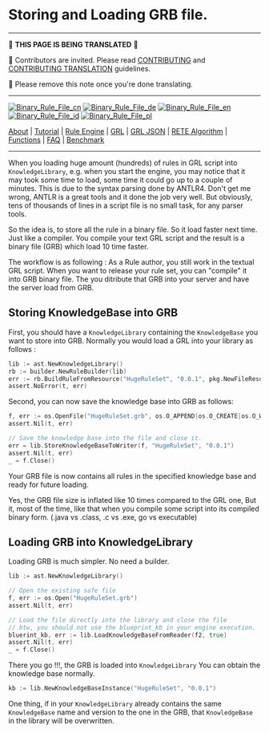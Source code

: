 # Storing and Loading GRB file.

---

:construction:
__THIS PAGE IS BEING TRANSLATED__
:construction:

:construction_worker: Contributors are invited. Please read [CONTRIBUTING](../../CONTRIBUTING.md) and [CONTRIBUTING TRANSLATION](../CONTRIBUTING_TRANSLATION.md) guidelines.

:vulcan_salute: Please remove this note once you're done translating.

---


[![Binary_Rule_File_cn](https://github.com/yammadev/flag-icons/blob/master/png/CN.png?raw=true)](../cn/Binary_Rule_File_cn.md)
[![Binary_Rule_File_de](https://github.com/yammadev/flag-icons/blob/master/png/DE.png?raw=true)](../de/Binary_Rule_File_de.md)
[![Binary_Rule_File_en](https://github.com/yammadev/flag-icons/blob/master/png/GB.png?raw=true)](../en/Binary_Rule_File_en.md)
[![Binary_Rule_File_id](https://github.com/yammadev/flag-icons/blob/master/png/ID.png?raw=true)](../id/Binary_Rule_File_id.md)
[![Binary_Rule_File_pl](https://github.com/yammadev/flag-icons/blob/master/png/PL.png?raw=true)](../pl/Binary_Rule_File_pl.md)

[About](About_de.md) | [Tutorial](Tutorial_de.md) | [Rule Engine](RuleEngine_de.md) | [GRL](GRL_de.md) | [GRL JSON](GRL_JSON_de.md) | [RETE Algorithm](RETE_de.md) | [Functions](Function_de.md) | [FAQ](FAQ_de.md) | [Benchmark](Benchmarking_de.md)

---

When you loading huge amount (hundreds) of rules in GRL script into `KnowledgeLibrary`, e.g. when you start
the engine, you may notice that it may took some time to load, some time it could go up to a couple of minutes.
This is due to the syntax parsing done by ANTLR4. Don't get me wrong, ANTLR is a great tools and it done the job very well.
But obviously, tens of thousands of lines in a script file is no small task, for any parser tools.

So the idea is, to store all the rule in a binary file. So it load faster next time. Just like
a compiler. You compile your text GRL script and the result is a binary file (GRB) which load 10 time faster.

The workflow is as following : As a Rule author, you still work in the textual GRL script. When you want to release your rule set,
you can "compile" it into GRB binary file. The you ditribute that GRB into your server and have the server load
from GRB.

## Storing KnowledgeBase into GRB

First, you should have a `KnowledgeLibrary` containing the `KnowledgeBase` you want to store into GRB.
Normally you would load a GRL into your library as follows :

```go
lib := ast.NewKnowledgeLibrary()
rb := builder.NewRuleBuilder(lib)
err := rb.BuildRuleFromResource("HugeRuleSet", "0.0.1", pkg.NewFileResource("HugeRuleSet.grl"))
assert.NoError(t, err)
```

Second, you can now save the knowledge base into GRB as follows:

```go
f, err := os.OpenFile("HugeRuleSet.grb", os.O_APPEND|os.O_CREATE|os.O_WRONLY, 0644)
assert.Nil(t, err)

// Save the knowledge base into the file and close it.
err = lib.StoreKnowledgeBaseToWriter(f, "HugeRuleSet", "0.0.1")
assert.Nil(t, err)
_ = f.Close()
```

Your GRB file is now contains all rules in the specified knowledge base
and ready for future loading.

Yes, the GRB file size is inflated like 10 times compared to the GRL one,
But it, most of the time, like that when you compile some script into its
compiled binary form. (.java vs .class, .c vs .exe, go vs executable)

## Loading GRB into KnowledgeLibrary

Loading GRB is much simpler. No need a builder.

```go
lib := ast.NewKnowledgeLibrary()

// Open the existing safe file
f, err := os.Open("HugeRuleSet.grb")
assert.Nil(t, err)

// Load the file directly into the library and close the file
// btw, you should not use the blueprint_kb in your engine execution.
bluerint_kb, err := lib.LoadKnowledgeBaseFromReader(f2, true)
assert.Nil(t, err)
_ = f.Close()
```

There you go !!!, the GRB is loaded into `KnowledgeLibrary`
You can obtain the knowledge base normally.

```go
kb := lib.NewKnowledgeBaseInstance("HugeRuleSet", "0.0.1")
```

One thing, if in your `KnowledgeLibrary` already contains the same `KnowledgeBase` name and version
to the one in the GRB, that `KnowledgeBase` in the library will be overwritten.